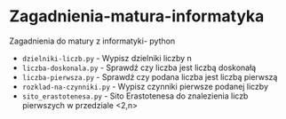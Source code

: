 # Zagadnienia-matura-informatyka
Zagadnienia do matury z informatyki- python
 - `dzielniki-liczb.py` - Wypisz dzielniki liczby n
 - `liczba-doskonala.py` - Sprawdź czy liczba jest liczbą doskonałą
 - `liczba-pierwsza.py` - Sprawdź czy podana liczba jest liczbą pierwszą
 - `rozklad-na-czynniki.py` - Wypisz czynniki pierwsze podanej liczby
 - `sito_erastotenesa.py` - Sito Erastotenesa do znalezienia liczb pierwszych w przedziale <2,n>
